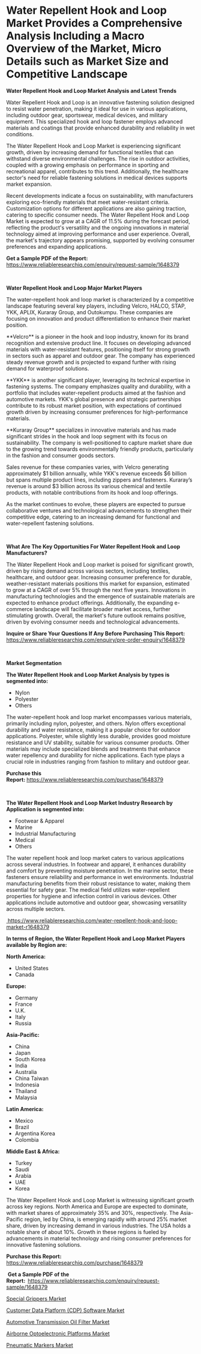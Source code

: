 <p><h1>Water Repellent Hook and Loop Market Provides a Comprehensive Analysis Including a Macro Overview of the Market, Micro Details such as Market Size and Competitive Landscape</h1></p><p><strong>Water Repellent Hook and Loop Market Analysis and Latest Trends</strong></p>
<p><p>Water Repellent Hook and Loop is an innovative fastening solution designed to resist water penetration, making it ideal for use in various applications, including outdoor gear, sportswear, medical devices, and military equipment. This specialized hook and loop fastener employs advanced materials and coatings that provide enhanced durability and reliability in wet conditions.</p><p>The Water Repellent Hook and Loop Market is experiencing significant growth, driven by increasing demand for functional textiles that can withstand diverse environmental challenges. The rise in outdoor activities, coupled with a growing emphasis on performance in sporting and recreational apparel, contributes to this trend. Additionally, the healthcare sector's need for reliable fastening solutions in medical devices supports market expansion.</p><p>Recent developments indicate a focus on sustainability, with manufacturers exploring eco-friendly materials that meet water-resistant criteria. Customization options for different applications are also gaining traction, catering to specific consumer needs. The Water Repellent Hook and Loop Market is expected to grow at a CAGR of 11.5% during the forecast period, reflecting the product's versatility and the ongoing innovations in material technology aimed at improving performance and user experience. Overall, the market's trajectory appears promising, supported by evolving consumer preferences and expanding applications.</p></p>
<p><strong>Get a Sample PDF of the Report:&nbsp;</strong> <a href="https://www.reliableresearchiq.com/enquiry/request-sample/1648379?utm_campaign=1563&utm_medium=2&utm_source=Github&utm_content=ia&utm_term=15102024&utm_id=water-repellent-hook-and-loop">https://www.reliableresearchiq.com/enquiry/request-sample/1648379</a></p>
<p>&nbsp;</p>
<p><strong>Water Repellent Hook and Loop Major Market Players</strong></p>
<p><p>The water-repellent hook and loop market is characterized by a competitive landscape featuring several key players, including Velcro, HALCO, STAP, YKK, APLIX, Kuraray Group, and Outokumpu. These companies are focusing on innovation and product differentiation to enhance their market position.</p><p>**Velcro** is a pioneer in the hook and loop industry, known for its brand recognition and extensive product line. It focuses on developing advanced materials with water-resistant features, positioning itself for strong growth in sectors such as apparel and outdoor gear. The company has experienced steady revenue growth and is projected to expand further with rising demand for waterproof solutions.</p><p>**YKK** is another significant player, leveraging its technical expertise in fastening systems. The company emphasizes quality and durability, with a portfolio that includes water-repellent products aimed at the fashion and automotive markets. YKK's global presence and strategic partnerships contribute to its robust market position, with expectations of continued growth driven by increasing consumer preferences for high-performance materials.</p><p>**Kuraray Group** specializes in innovative materials and has made significant strides in the hook and loop segment with its focus on sustainability. The company is well-positioned to capture market share due to the growing trend towards environmentally friendly products, particularly in the fashion and consumer goods sectors.</p><p>Sales revenue for these companies varies, with Velcro generating approximately $1 billion annually, while YKK's revenue exceeds $6 billion but spans multiple product lines, including zippers and fasteners. Kuraray’s revenue is around $3 billion across its various chemical and textile products, with notable contributions from its hook and loop offerings.</p><p>As the market continues to evolve, these players are expected to pursue collaborative ventures and technological advancements to strengthen their competitive edge, catering to an increasing demand for functional and water-repellent fastening solutions.</p></p>
<p>&nbsp;</p>
<p><strong>What Are The Key Opportunities For Water Repellent Hook and Loop Manufacturers?</strong></p>
<p><p>The Water Repellent Hook and Loop market is poised for significant growth, driven by rising demand across various sectors, including textiles, healthcare, and outdoor gear. Increasing consumer preference for durable, weather-resistant materials positions this market for expansion, estimated to grow at a CAGR of over 5% through the next five years. Innovations in manufacturing technologies and the emergence of sustainable materials are expected to enhance product offerings. Additionally, the expanding e-commerce landscape will facilitate broader market access, further stimulating growth. Overall, the market's future outlook remains positive, driven by evolving consumer needs and technological advancements.</p></p>
<p><strong>Inquire or Share Your Questions If Any Before Purchasing This Report:</strong> <a href="https://www.reliableresearchiq.com/enquiry/pre-order-enquiry/1648379?utm_campaign=1563&utm_medium=2&utm_source=Github&utm_content=ia&utm_term=15102024&utm_id=water-repellent-hook-and-loop">https://www.reliableresearchiq.com/enquiry/pre-order-enquiry/1648379</a></p>
<p>&nbsp;</p>
<p><strong>Market Segmentation</strong></p>
<p><strong>The Water Repellent Hook and Loop Market Analysis by types is segmented into:</strong></p>
<p><ul><li>Nylon</li><li>Polyester</li><li>Others</li></ul></p>
<p><p>The water-repellent hook and loop market encompasses various materials, primarily including nylon, polyester, and others. Nylon offers exceptional durability and water resistance, making it a popular choice for outdoor applications. Polyester, while slightly less durable, provides good moisture resistance and UV stability, suitable for various consumer products. Other materials may include specialized blends and treatments that enhance water repellency and durability for niche applications. Each type plays a crucial role in industries ranging from fashion to military and outdoor gear.</p></p>
<p><strong>Purchase this Report:&nbsp;</strong><a href="https://www.reliableresearchiq.com/purchase/1648379?utm_campaign=1563&utm_medium=2&utm_source=Github&utm_content=ia&utm_term=15102024&utm_id=water-repellent-hook-and-loop">https://www.reliableresearchiq.com/purchase/1648379</a></p>
<p>&nbsp;</p>
<p><strong>The Water Repellent Hook and Loop Market Industry Research by Application is segmented into:</strong></p>
<p><ul><li>Footwear & Apparel</li><li>Marine</li><li>Industrial Manufacturing</li><li>Medical</li><li>Others</li></ul></p>
<p><p>The water repellent hook and loop market caters to various applications across several industries. In footwear and apparel, it enhances durability and comfort by preventing moisture penetration. In the marine sector, these fasteners ensure reliability and performance in wet environments. Industrial manufacturing benefits from their robust resistance to water, making them essential for safety gear. The medical field utilizes water-repellent properties for hygiene and infection control in various devices. Other applications include automotive and outdoor gear, showcasing versatility across multiple sectors.</p></p>
<p><a href="https://www.reliableresearchiq.com/water-repellent-hook-and-loop-market-r1648379?utm_campaign=1563&utm_medium=2&utm_source=Github&utm_content=ia&utm_term=15102024&utm_id=water-repellent-hook-and-loop">&nbsp;https://www.reliableresearchiq.com/water-repellent-hook-and-loop-market-r1648379</a></p>
<p><strong>In terms of Region, the Water Repellent Hook and Loop Market Players available by Region are:</strong></p>
<p>
    <p> <strong> North America: </strong>
        <ul>
            <li>United States</li>
            <li>Canada</li>
        </ul>
        </p> 
    <p> <strong> Europe: </strong>
        <ul>
            <li>Germany</li>
            <li>France</li>
            <li>U.K.</li>
            <li>Italy</li>
            <li>Russia</li>
        </ul>
        </p> 
    <p> <strong> Asia-Pacific: </strong>
        <ul>
            <li>China</li>
            <li>Japan</li>
            <li>South Korea</li>
            <li>India</li>
            <li>Australia</li>
            <li>China Taiwan</li>
            <li>Indonesia</li>
            <li>Thailand</li>
            <li>Malaysia</li>
        </ul>
        </p> 
    <p> <strong> Latin America: </strong>
        <ul>
            <li>Mexico</li>
            <li>Brazil</li>
            <li>Argentina Korea</li>
            <li>Colombia</li>
        </ul>
        </p> 
    <p> <strong> Middle East & Africa: </strong>
        <ul>
            <li>Turkey</li>
            <li>Saudi</li>
            <li>Arabia</li>
            <li>UAE</li>
            <li>Korea</li>
        </ul>
    </p>
    </p>
<p><p>The Water Repellent Hook and Loop Market is witnessing significant growth across key regions. North America and Europe are expected to dominate, with market shares of approximately 35% and 30%, respectively. The Asia-Pacific region, led by China, is emerging rapidly with around 25% market share, driven by increasing demand in various industries. The USA holds a notable share of about 10%. Growth in these regions is fueled by advancements in material technology and rising consumer preferences for innovative fastening solutions.</p></p>
<p><strong>Purchase this Report: </strong><a href="https://www.reliableresearchiq.com/purchase/1648379?utm_campaign=1563&utm_medium=2&utm_source=Github&utm_content=ia&utm_term=15102024&utm_id=water-repellent-hook-and-loop">https://www.reliableresearchiq.com/purchase/1648379</a></p>
<p>&nbsp;<strong>Get a Sample PDF of the Report:&nbsp;&nbsp;</strong><a href="https://www.reliableresearchiq.com/enquiry/request-sample/1648379?utm_campaign=1563&utm_medium=2&utm_source=Github&utm_content=ia&utm_term=15102024&utm_id=water-repellent-hook-and-loop">https://www.reliableresearchiq.com/enquiry/request-sample/1648379</a></p>
<p><strong></strong></p>
<p><p><a href="https://www.linkedin.com/pulse/global-special-grippers-market-trends-insights-growth-opportunities-itj4e?trk=public_post_embed_feed-article-content&utm_campaign=1563&utm_medium=2&utm_source=Github&utm_content=ia&utm_term=15102024&utm_id=water-repellent-hook-and-loop">Special Grippers Market</a></p><p><a href="https://www.linkedin.com/pulse/competitive-intelligence-customer-data-platform-cdp-software-shype?utm_campaign=1563&utm_medium=2&utm_source=Github&utm_content=ia&utm_term=15102024&utm_id=water-repellent-hook-and-loop">Customer Data Platform (CDP) Software Market</a></p><p><a href="https://www.linkedin.com/pulse/charting-future-comprehensive-analysis-global-automotive-lxrpe?trk=public_post_embed_feed-article-content&utm_campaign=1563&utm_medium=2&utm_source=Github&utm_content=ia&utm_term=15102024&utm_id=water-repellent-hook-and-loop">Automotive Transmission Oil Filter Market</a></p><p><a href="https://github.com/arionmp/Market-Research-Report-List-5/blob/main/airborne-optoelectronic-platforms-market.md?utm_campaign=1563&utm_medium=2&utm_source=Github&utm_content=ia&utm_term=15102024&utm_id=water-repellent-hook-and-loop">Airborne Optoelectronic Platforms Market</a></p><p><a href="https://www.linkedin.com/pulse/key-drivers-pneumatic-markers-market-trends-future-outlook-pfize?utm_campaign=1563&utm_medium=2&utm_source=Github&utm_content=ia&utm_term=15102024&utm_id=water-repellent-hook-and-loop">Pneumatic Markers Market</a></p></p>
